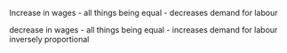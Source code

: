 Increase in wages - all things being equal - decreases demand for labour

decrease in wages - all things being equal - increases demand for labour
inversely proportional


